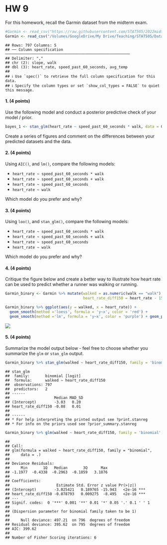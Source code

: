 HW 9
================

For this homework, recall the Garmin dataset from the midterm exam.

``` r
#Garmin <- read_csv("https://raw.githubusercontent.com/STAT505/2022midterm/main/Garmin_clean.csv") 
Garmin <- read_csv("/Volumes/GoogleDrive/My Drive/Teaching/STAT505/Data/Garmin_clean.csv")
```

    ## Rows: 797 Columns: 5
    ## ── Column specification ────────────────────────────────────────────────────────
    ## Delimiter: ","
    ## chr (2): slope, walk
    ## dbl (3): heart_rate, speed_past_60_seconds, avg_temp
    ## 
    ## ℹ Use `spec()` to retrieve the full column specification for this data.
    ## ℹ Specify the column types or set `show_col_types = FALSE` to quiet this message.

#### 1. (4 points)

Use the following model and conduct a posterior predictive check of your
model / prior.

``` r
bayes_1 <- stan_glm(heart_rate ~ speed_past_60_seconds * walk, data = Garmin)
```

Create a series of figures and comment on the differences between your
predicted datasets and the data.

#### 2. (4 points)

Using `AIC()`, and `lm()`, compare the following models:

-   `heart_rate ~ speed_past_60_seconds * walk`
-   `heart_rate ~ speed_past_60_seconds + walk`
-   `heart_rate ~ speed_past_60_seconds`
-   `heart_rate ~ walk`

Which model do you prefer and why?

#### 3. (4 points)

Using `loo()`, and `stan_glm()`, compare the following models:

-   `heart_rate ~ speed_past_60_seconds * walk`
-   `heart_rate ~ speed_past_60_seconds + walk`
-   `heart_rate ~ speed_past_60_seconds`
-   `heart_rate ~ walk`

Which model do you prefer and why?

#### 4. (4 points)

Critique the figure below and create a better way to illustrate how
heart rate can be used to predict whether a runner was walking or
running.

``` r
Garmin_binary <- Garmin %>% mutate(walked = as.numeric(walk == "walk"), 
                                   heart_rate_diff150 = heart_rate - 150)

Garmin_binary %>% ggplot(aes(y = walked, x = heart_rate)) +
  geom_smooth(method ='loess', formula = 'y~x', color = 'red') +
  geom_smooth(method ='lm', formula = 'y~x', color = 'purple') + geom_point(alpha = .2)
```

![](HW9_files/figure-gfm/unnamed-chunk-3-1.png)<!-- -->

#### 5. (4 points)

Summarize the model output below - feel free to choose whether you
summarize the `glm` or `stan_glm` output.

``` r
Garmin_binary %>% stan_glm(walked ~ heart_rate_diff150, family = 'binomial', data = ., refresh = 0) %>% print(digits = 2)
```

    ## stan_glm
    ##  family:       binomial [logit]
    ##  formula:      walked ~ heart_rate_diff150
    ##  observations: 797
    ##  predictors:   2
    ## ------
    ##                    Median MAD_SD
    ## (Intercept)        -3.03   0.20 
    ## heart_rate_diff150 -0.08   0.01 
    ## 
    ## ------
    ## * For help interpreting the printed output see ?print.stanreg
    ## * For info on the priors used see ?prior_summary.stanreg

``` r
Garmin_binary %>% glm(walked ~ heart_rate_diff150, family = 'binomial', data = .) %>% summary()
```

    ## 
    ## Call:
    ## glm(formula = walked ~ heart_rate_diff150, family = "binomial", 
    ##     data = .)
    ## 
    ## Deviance Residuals: 
    ##     Min       1Q   Median       3Q      Max  
    ## -1.1977  -0.4338  -0.2963  -0.1859   3.1876  
    ## 
    ## Coefficients:
    ##                     Estimate Std. Error z value Pr(>|z|)    
    ## (Intercept)        -3.025421   0.189765 -15.943   <2e-16 ***
    ## heart_rate_diff150 -0.078793   0.009275  -8.495   <2e-16 ***
    ## ---
    ## Signif. codes:  0 '***' 0.001 '**' 0.01 '*' 0.05 '.' 0.1 ' ' 1
    ## 
    ## (Dispersion parameter for binomial family taken to be 1)
    ## 
    ##     Null deviance: 497.21  on 796  degrees of freedom
    ## Residual deviance: 395.62  on 795  degrees of freedom
    ## AIC: 399.62
    ## 
    ## Number of Fisher Scoring iterations: 6
